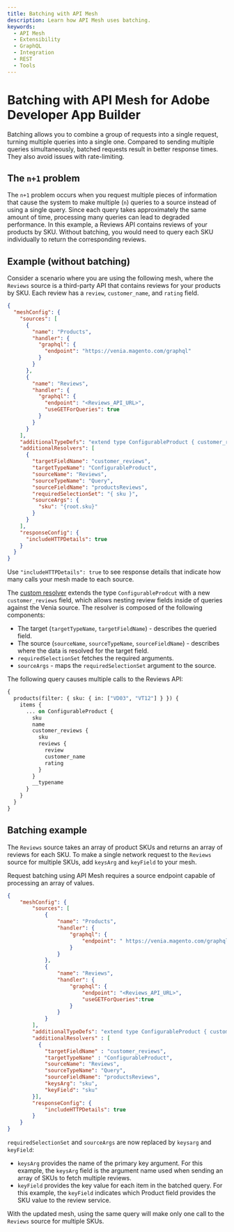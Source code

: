 ```yaml
---
title: Batching with API Mesh
description: Learn how API Mesh uses batching. 
keywords:
  - API Mesh
  - Extensibility
  - GraphQL
  - Integration
  - REST
  - Tools
---
```


# Batching with API Mesh for Adobe Developer App Builder

Batching allows you to combine a group of requests into a single request, turning multiple queries into a single one. Compared to sending multiple queries simultaneously, batched requests result in better response times. They also avoid issues with rate-limiting.

## The `n+1` problem

The `n+1` problem occurs when you request multiple pieces of information that cause the system to make multiple (`n`) queries to a source instead of using a single query. Since each query takes approximately the same amount of time, processing many queries can lead to degraded performance. In this example, a Reviews API contains reviews of your products by SKU. Without batching, you would need to query each SKU individually to return the corresponding reviews.

## Example (without batching)

Consider a scenario where you are using the following mesh, where the `Reviews` source is a third-party API that contains reviews for your products by SKU. Each review has a `review`, `customer_name`, and `rating` field.

```json
{
  "meshConfig": {
    "sources": [
      {
        "name": "Products",
        "handler": {
          "graphql": {
            "endpoint": "https://venia.magento.com/graphql"
          }
        }
      },
      {
        "name": "Reviews",
        "handler": {
          "graphql": {
            "endpoint": "<Reviews_API_URL>",
            "useGETForQueries": true
          }
        }
      }
    ],
    "additionalTypeDefs": "extend type ConfigurableProduct { customer_reviews: [productReviewslist]} ",
    "additionalResolvers": [
      {
        "targetFieldName": "customer_reviews",
        "targetTypeName": "ConfigurableProduct",
        "sourceName": "Reviews",
        "sourceTypeName": "Query",
        "sourceFieldName": "productsReviews",
        "requiredSelectionSet": "{ sku }",
        "sourceArgs": {
          "sku": "{root.sku}"
        }
      }
    ],
    "responseConfig": {
      "includeHTTPDetails": true
    }
  }
}
```

<InlineAlert variant="info" slots="text"/>

Use `"includeHTTPDetails": true` to see response details that indicate how many calls your mesh made to each source.

The [custom resolver](./extending-unified-schema.md) extends the type `ConfigurableProdcut` with a new `customer_reviews` field, which allows nesting review fields inside of queries against the Venia source. The resolver is composed of the following components:

- The target (`targetTypeName`, `targetFieldName`) - describes the queried field.
- The source (`sourceName`, `sourceTypeName`, `sourceFieldName`) - describes where the data is resolved for the target field.
- `requiredSelectionSet` fetches the required arguments.
- `sourceArgs` - maps the `requiredSelectionSet` argument to the source.

The following query causes multiple calls to the Reviews API:

```graphql
{
  products(filter: { sku: { in: ["VD03", "VT12"] } }) {
    items {
      ... on ConfigurableProduct {
        sku
        name
        customer_reviews {
          sku
          reviews {
            review
            customer_name
            rating
          }
        }
        __typename
      }
    }
  }
}
```

## Batching example

The `Reviews` source takes an array of product SKUs and returns an array of reviews for each SKU. To make a single network request to the `Reviews` source for multiple SKUs, add `keysArg` and `keyField` to your mesh.

<InlineAlert variant="info" slots="text"/>

Request batching using API Mesh requires a source endpoint capable of processing an array of values.

```json
{
    "meshConfig": {
        "sources": [
            {
                "name": "Products",
                "handler": {
                    "graphql": {
                        "endpoint": " https://venia.magento.com/graphql"
                    }
                }
            },
            {
                "name": "Reviews",
                "handler": {
                    "graphql": {
                        "endpoint": "<Reviews_API_URL>",
                        "useGETForQueries":true
                    }
                }
            }
        ],
        "additionalTypeDefs": "extend type ConfigurableProduct { customer_reviews: productReviewslist} " ,
        "additionalResolvers" : [
          {
            "targetFieldName" : "customer_reviews",
            "targetTypeName" : "ConfigurableProduct",
            "sourceName": "Reviews",
            "sourceTypeName": "Query",
            "sourceFieldName": "productsReviews",
            "keysArg": "sku",
            "keyField": "sku"
        }],
        "responseConfig": {
            "includeHTTPDetails": true
        }
    }
}
```

`requiredSelectionSet` and `sourceArgs` are now replaced by `keysarg` and `keyField`:

- `keysArg` provides the name of the primary key argument. For this example, the `keysArg` field is the argument name used when sending an array of SKUs to fetch multiple reviews.
- `keyField` provides the key value for each item in the batched query. For this example, the `keyField` indicates which Product field provides the SKU value to the review service.

With the updated mesh, using the same query will make only one call to the `Reviews` source for multiple SKUs.
